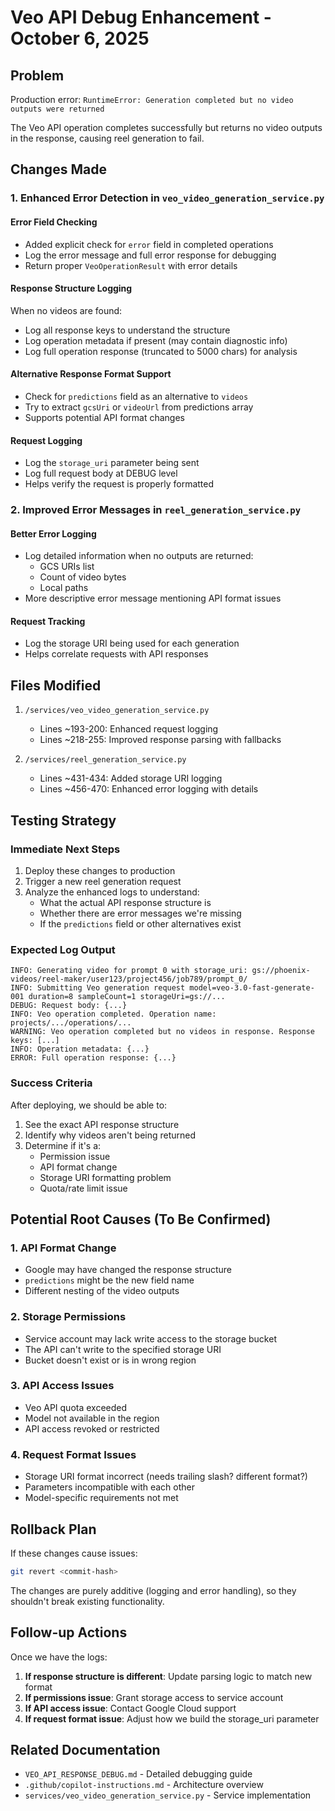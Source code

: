 # Veo API Debug Enhancement - October 6, 2025

## Problem
Production error: `RuntimeError: Generation completed but no video outputs were returned`

The Veo API operation completes successfully but returns no video outputs in the response, causing reel generation to fail.

## Changes Made

### 1. Enhanced Error Detection in `veo_video_generation_service.py`

#### Error Field Checking
- Added explicit check for `error` field in completed operations
- Log the error message and full error response for debugging
- Return proper `VeoOperationResult` with error details

#### Response Structure Logging
When no videos are found:
- Log all response keys to understand the structure
- Log operation metadata if present (may contain diagnostic info)
- Log full operation response (truncated to 5000 chars) for analysis

#### Alternative Response Format Support
- Check for `predictions` field as an alternative to `videos`
- Try to extract `gcsUri` or `videoUrl` from predictions array
- Supports potential API format changes

#### Request Logging
- Log the `storage_uri` parameter being sent
- Log full request body at DEBUG level
- Helps verify the request is properly formatted

### 2. Improved Error Messages in `reel_generation_service.py`

#### Better Error Logging
- Log detailed information when no outputs are returned:
  - GCS URIs list
  - Count of video bytes
  - Local paths
- More descriptive error message mentioning API format issues

#### Request Tracking
- Log the storage URI being used for each generation
- Helps correlate requests with API responses

## Files Modified

1. `/services/veo_video_generation_service.py`
   - Lines ~193-200: Enhanced request logging
   - Lines ~218-255: Improved response parsing with fallbacks
   
2. `/services/reel_generation_service.py`
   - Lines ~431-434: Added storage URI logging
   - Lines ~456-470: Enhanced error logging with details

## Testing Strategy

### Immediate Next Steps
1. Deploy these changes to production
2. Trigger a new reel generation request
3. Analyze the enhanced logs to understand:
   - What the actual API response structure is
   - Whether there are error messages we're missing
   - If the `predictions` field or other alternatives exist

### Expected Log Output
```
INFO: Generating video for prompt 0 with storage_uri: gs://phoenix-videos/reel-maker/user123/project456/job789/prompt_0/
INFO: Submitting Veo generation request model=veo-3.0-fast-generate-001 duration=8 sampleCount=1 storageUri=gs://...
DEBUG: Request body: {...}
INFO: Veo operation completed. Operation name: projects/.../operations/...
WARNING: Veo operation completed but no videos in response. Response keys: [...]
INFO: Operation metadata: {...}
ERROR: Full operation response: {...}
```

### Success Criteria
After deploying, we should be able to:
1. See the exact API response structure
2. Identify why videos aren't being returned
3. Determine if it's a:
   - Permission issue
   - API format change
   - Storage URI formatting problem
   - Quota/rate limit issue

## Potential Root Causes (To Be Confirmed)

### 1. API Format Change
- Google may have changed the response structure
- `predictions` might be the new field name
- Different nesting of the video outputs

### 2. Storage Permissions
- Service account may lack write access to the storage bucket
- The API can't write to the specified storage URI
- Bucket doesn't exist or is in wrong region

### 3. API Access Issues
- Veo API quota exceeded
- Model not available in the region
- API access revoked or restricted

### 4. Request Format Issues
- Storage URI format incorrect (needs trailing slash? different format?)
- Parameters incompatible with each other
- Model-specific requirements not met

## Rollback Plan
If these changes cause issues:
```bash
git revert <commit-hash>
```

The changes are purely additive (logging and error handling), so they shouldn't break existing functionality.

## Follow-up Actions

Once we have the logs:

1. **If response structure is different**: Update parsing logic to match new format
2. **If permissions issue**: Grant storage access to service account
3. **If API access issue**: Contact Google Cloud support
4. **If request format issue**: Adjust how we build the storage_uri parameter

## Related Documentation
- `VEO_API_RESPONSE_DEBUG.md` - Detailed debugging guide
- `.github/copilot-instructions.md` - Architecture overview
- `services/veo_video_generation_service.py` - Service implementation
